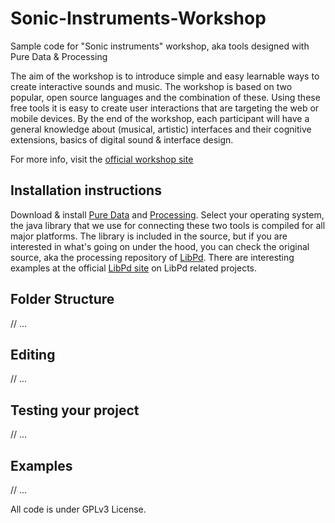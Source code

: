# Sonic-Instruments-Workshop
Sample code for "Sonic instruments" workshop, aka tools designed with Pure Data &amp; Processing

The aim of the workshop is to introduce simple and easy learnable ways to create interactive sounds and music. The workshop is based on two popular, open source languages and the combination of these. Using these free tools it is easy to create user interactions that are targeting the web or mobile devices. By the end of the workshop, each participant will have a general knowledge about (musical, artistic) interfaces and their cognitive extensions, basics of digital sound & interface design.

For more info, visit the [official workshop site](http://www.binaura.net/stc/ws/isea/)

## Installation instructions

Download & install [Pure Data](http://puredata.info/downloads) and [Processing](https://processing.org/download/). Select your operating system, the java library that we use for connecting these two tools is compiled for all major platforms. The library is included in the source, but if you are interested in what's going on under the hood, you can check the original source, aka the processing repository of [LibPd](https://github.com/libpd/puredatap5/). There are interesting examples at the official [LibPd site](http://www.libpd.cc) on LibPd related projects.

## Folder Structure

//	...

## Editing

//	...

## Testing your project

//	...

## Examples

//	...


All code is under GPLv3 License.
